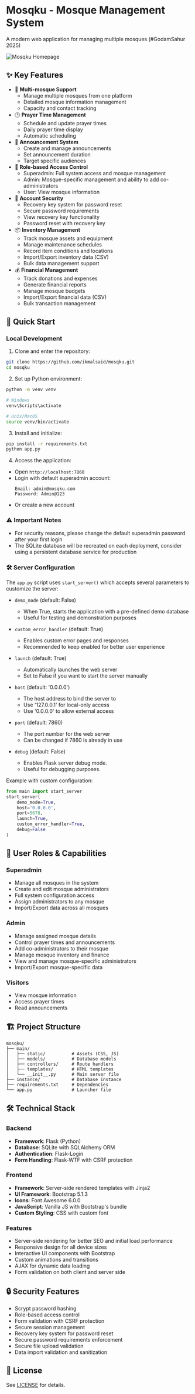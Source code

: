 # Mosqku - Mosque Management System

A modern web application for managing multiple mosques (#GodamSahur 2025)

![Mosqku Homepage](assets/thumb.webp)

## ✨ Key Features

- 🕌 **Multi-mosque Support**
  - Manage multiple mosques from one platform
  - Detailed mosque information management
  - Capacity and contact tracking
- 🕒 **Prayer Time Management**
  - Schedule and update prayer times
  - Daily prayer time display
  - Automatic scheduling
- 📢 **Announcement System**
  - Create and manage announcements
  - Set announcement duration
  - Target specific audiences
- 👥 **Role-based Access Control**
  - Superadmin: Full system access and mosque management
  - Admin: Mosque-specific management and ability to add co-administrators
  - User: View mosque information
- 🔐 **Account Security**
  - Recovery key system for password reset
  - Secure password requirements
  - View recovery key functionality
  - Password reset with recovery key
- 📦 **Inventory Management**
  - Track mosque assets and equipment
  - Manage maintenance schedules
  - Record item conditions and locations
  - Import/Export inventory data (CSV)
  - Bulk data management support
- 💰 **Financial Management**
  - Track donations and expenses
  - Generate financial reports
  - Manage mosque budgets
  - Import/Export financial data (CSV)
  - Bulk transaction management

## 🚀 Quick Start

### Local Development

1. Clone and enter the repository:
```bash
git clone https://github.com/ikmalsaid/mosqku.git
cd mosqku
```

2. Set up Python environment:
```bash
python -m venv venv

# Windows
venv\Scripts\activate

# Unix/MacOS
source venv/bin/activate
```

3. Install and initialize:
```bash
pip install -r requirements.txt
python app.py
```

4. Access the application:
- Open `http://localhost:7860`
- Login with default superadmin account:
  ```
  Email: admin@mosqku.com
  Password: Admin@123
  ```
- Or create a new account

### ⚠️ Important Notes
- For security reasons, please change the default superadmin password after your first login
- The SQLite database will be recreated on each deployment, consider using a persistent database service for production

### 🛠️ Server Configuration
The `app.py` script uses `start_server()` which accepts several parameters to customize the server:

- `demo_mode` (default: False)
  - When True, starts the application with a pre-defined demo database
  - Useful for testing and demonstration purposes
  
- `custom_error_handler` (default: True)
  - Enables custom error pages and responses
  - Recommended to keep enabled for better user experience
  
- `launch` (default: True)
  - Automatically launches the web server
  - Set to False if you want to start the server manually
  
- `host` (default: '0.0.0.0')
  - The host address to bind the server to
  - Use '127.0.0.1' for local-only access
  - Use '0.0.0.0' to allow external access
  
- `port` (default: 7860)
  - The port number for the web server
  - Can be changed if 7860 is already in use

- `debug` (default: False)
  - Enables Flask server debug mode.
  - Useful for debugging purposes.

Example with custom configuration:

```python
from main import start_server
start_server(
    demo_mode=True,
    host='0.0.0.0',
    port=5678,
    launch=True,
    custom_error_handler=True,
    debug=False
)
```

## 👥 User Roles & Capabilities

### Superadmin
- Manage all mosques in the system
- Create and edit mosque administrators
- Full system configuration access
- Assign administrators to any mosque
- Import/Export data across all mosques

### Admin
- Manage assigned mosque details
- Control prayer times and announcements
- Add co-administrators to their mosque
- Manage mosque inventory and finance
- View and manage mosque-specific administrators
- Import/Export mosque-specific data

### Visitors
- View mosque information
- Access prayer times
- Read announcements

## 🏗️ Project Structure
```
mosqku/
├── main/
│   ├── static/          # Assets (CSS, JS)
│   ├── models/          # Database models
│   ├── controllers/     # Route handlers
│   ├── templates/       # HTML templates
│   └── __init__.py      # Main server file
├── instance/            # Database instance
├── requirements.txt     # Dependencies
└── app.py               # Launcher file
```

## 🛠️ Technical Stack

### Backend
- **Framework**: Flask (Python)
- **Database**: SQLite with SQLAlchemy ORM
- **Authentication**: Flask-Login
- **Form Handling**: Flask-WTF with CSRF protection

### Frontend
- **Framework**: Server-side rendered templates with Jinja2
- **UI Framework**: Bootstrap 5.1.3
- **Icons**: Font Awesome 6.0.0
- **JavaScript**: Vanilla JS with Bootstrap's bundle
- **Custom Styling**: CSS with custom font

### Features
- Server-side rendering for better SEO and initial load performance
- Responsive design for all device sizes
- Interactive UI components with Bootstrap
- Custom animations and transitions
- AJAX for dynamic data loading
- Form validation on both client and server side

## 🔒 Security Features

- Scrypt password hashing
- Role-based access control
- Form validation with CSRF protection
- Secure session management
- Recovery key system for password reset
- Secure password requirements enforcement
- Secure file upload validation
- Data import validation and sanitization

## 📄 License

See [LICENSE](LICENSE) for details.